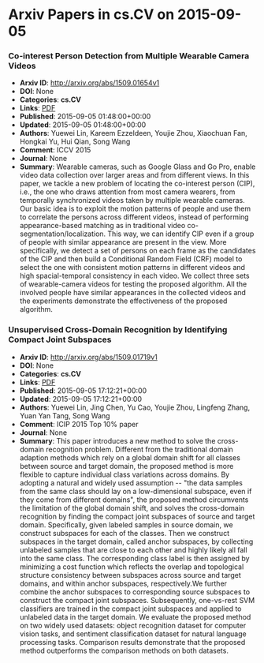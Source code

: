 # Arxiv Papers in cs.CV on 2015-09-05
### Co-interest Person Detection from Multiple Wearable Camera Videos
- **Arxiv ID**: http://arxiv.org/abs/1509.01654v1
- **DOI**: None
- **Categories**: **cs.CV**
- **Links**: [PDF](http://arxiv.org/pdf/1509.01654v1)
- **Published**: 2015-09-05 01:48:00+00:00
- **Updated**: 2015-09-05 01:48:00+00:00
- **Authors**: Yuewei Lin, Kareem Ezzeldeen, Youjie Zhou, Xiaochuan Fan, Hongkai Yu, Hui Qian, Song Wang
- **Comment**: ICCV 2015
- **Journal**: None
- **Summary**: Wearable cameras, such as Google Glass and Go Pro, enable video data collection over larger areas and from different views. In this paper, we tackle a new problem of locating the co-interest person (CIP), i.e., the one who draws attention from most camera wearers, from temporally synchronized videos taken by multiple wearable cameras. Our basic idea is to exploit the motion patterns of people and use them to correlate the persons across different videos, instead of performing appearance-based matching as in traditional video co-segmentation/localization. This way, we can identify CIP even if a group of people with similar appearance are present in the view. More specifically, we detect a set of persons on each frame as the candidates of the CIP and then build a Conditional Random Field (CRF) model to select the one with consistent motion patterns in different videos and high spacial-temporal consistency in each video. We collect three sets of wearable-camera videos for testing the proposed algorithm. All the involved people have similar appearances in the collected videos and the experiments demonstrate the effectiveness of the proposed algorithm.



### Unsupervised Cross-Domain Recognition by Identifying Compact Joint Subspaces
- **Arxiv ID**: http://arxiv.org/abs/1509.01719v1
- **DOI**: None
- **Categories**: **cs.CV**
- **Links**: [PDF](http://arxiv.org/pdf/1509.01719v1)
- **Published**: 2015-09-05 17:12:21+00:00
- **Updated**: 2015-09-05 17:12:21+00:00
- **Authors**: Yuewei Lin, Jing Chen, Yu Cao, Youjie Zhou, Lingfeng Zhang, Yuan Yan Tang, Song Wang
- **Comment**: ICIP 2015 Top 10% paper
- **Journal**: None
- **Summary**: This paper introduces a new method to solve the cross-domain recognition problem. Different from the traditional domain adaption methods which rely on a global domain shift for all classes between source and target domain, the proposed method is more flexible to capture individual class variations across domains. By adopting a natural and widely used assumption -- "the data samples from the same class should lay on a low-dimensional subspace, even if they come from different domains", the proposed method circumvents the limitation of the global domain shift, and solves the cross-domain recognition by finding the compact joint subspaces of source and target domain. Specifically, given labeled samples in source domain, we construct subspaces for each of the classes. Then we construct subspaces in the target domain, called anchor subspaces, by collecting unlabeled samples that are close to each other and highly likely all fall into the same class. The corresponding class label is then assigned by minimizing a cost function which reflects the overlap and topological structure consistency between subspaces across source and target domains, and within anchor subspaces, respectively.We further combine the anchor subspaces to corresponding source subspaces to construct the compact joint subspaces. Subsequently, one-vs-rest SVM classifiers are trained in the compact joint subspaces and applied to unlabeled data in the target domain. We evaluate the proposed method on two widely used datasets: object recognition dataset for computer vision tasks, and sentiment classification dataset for natural language processing tasks. Comparison results demonstrate that the proposed method outperforms the comparison methods on both datasets.



